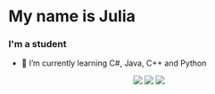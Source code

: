 <h1>My name is Julia</h1>
<h3>I'm a student</h3>


- 🌱 I’m currently learning C#, Java, C++ and Python
<div id="Static" align = "center"> 
  <img src="http://github-profile-summary-cards.vercel.app/api/cards/profile-details?username=JuliaYlibka&theme=default"/>
  <img src = "http://github-profile-summary-cards.vercel.app/api/cards/repos-per-language?username=JuliaYlibka&theme=default"/>
  <img src="http://github-profile-summary-cards.vercel.app/api/cards/productive-time?username=JuliaYlibka&theme=default&utcOffset=8"/>
</div>
